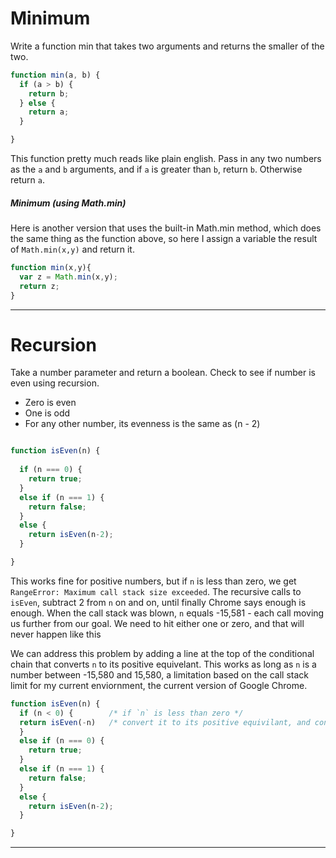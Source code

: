 # Minimum
Write a function min that takes two arguments and returns the smaller of the two.

```js
function min(a, b) {
  if (a > b) {
    return b;
  } else {
    return a;
  }

}
```
This function pretty much reads like plain english. Pass in any two numbers as the `a` and `b` arguments, and if `a` is greater than `b`, return `b`. Otherwise return `a`.  

##### Minimum (using Math.min)
Here is another version that uses the built-in Math.min method, which does the same thing as the function above, so here I assign a variable the result of `Math.min(x,y)` and return it. 

```js
function min(x,y){
  var z = Math.min(x,y);
  return z;
}

```

---

# Recursion

Take a number parameter and return a boolean. Check to see if number is even using recursion.

- Zero is even 
- One is odd
- For any other number, its evenness is the same as (n - 2)

```js

function isEven(n) {
  
  if (n === 0) {
    return true;
  }
  else if (n === 1) {
    return false;
  } 
  else {
    return isEven(n-2);
  }

}

```

This works fine for positive numbers, but if `n` is less than zero, we get `RangeError: Maximum call stack size exceeded`. The recursive calls to `isEven`, subtract 2 from `n` on and on, until finally Chrome says enough is enough. When the call stack was blown, `n` equals -15,581 - each call moving us further from our goal. We need to hit either one or zero, and that will never happen like this 

We can address this problem by adding a line at the top of the conditional chain that converts `n` to its positive equivelant. 
This works as long as `n` is a number between -15,580 and 15,580, a limitation based on the call stack limit for my current enviornment, the current version of Google Chrome.  

```js
function isEven(n) {
  if (n < 0) {        /* if `n` is less than zero */
  return isEven(-n)   /* convert it to its positive equivilant, and continue as usual down the chain of conditionals */
  }
  else if (n === 0) {
    return true;
  }
  else if (n === 1) {
    return false;
  }
  else {
    return isEven(n-2);
  }

}

```
---


